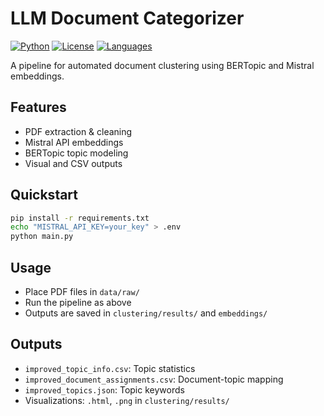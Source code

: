 # LLM Document Categorizer

[![Python](https://img.shields.io/badge/python-3.8%2B-blue.svg)](https://www.python.org/) 
[![License](https://img.shields.io/badge/license-MIT-green.svg)](LICENSE)
[![Languages](https://img.shields.io/badge/languages-Python%2C%20Shell-blue)](#)

A pipeline for automated document clustering using BERTopic and Mistral embeddings.

## Features
- PDF extraction & cleaning
- Mistral API embeddings
- BERTopic topic modeling
- Visual and CSV outputs

## Quickstart
```bash
pip install -r requirements.txt
echo "MISTRAL_API_KEY=your_key" > .env
python main.py
```

## Usage
- Place PDF files in `data/raw/`
- Run the pipeline as above
- Outputs are saved in `clustering/results/` and `embeddings/`

## Outputs
- `improved_topic_info.csv`: Topic statistics
- `improved_document_assignments.csv`: Document-topic mapping
- `improved_topics.json`: Topic keywords
- Visualizations: `.html`, `.png` in `clustering/results/` 